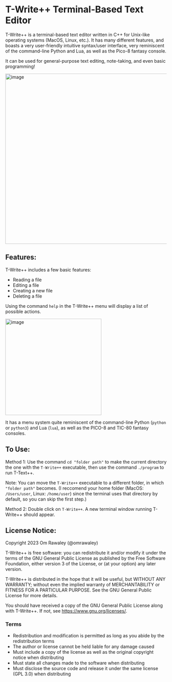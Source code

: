 # T-Write++ Terminal-Based Text Editor
T-Write++ is a terminal-based text editor written in C++ for Unix-like operating systems (MacOS, Linux, etc.). It has many different features, and boasts a very user-friendly intuitive syntax/user interface, very reminiscent of the command-line Python and Lua, as well as the Pico-8 fantasy console. 

It can be used for general-purpose text editing, note-taking, and even basic programming!

<img width="530" alt="image" src="https://github.com/omrawaley/T-Write-Plus-Plus-Terminal-Based-Text-Editor/assets/133281331/65bbb686-c6af-4b3d-8401-85702c9b46bb">


## Features:

T-Write++ includes a few basic features:

- Reading a file
- Editing a file
- Creating a new file
- Deleting a file

Using the command `help` in the T-Write++ menu will display a list of possible actions.

<img width="300" alt="image" src="https://github.com/omrawaley/T-Write-Plus-Plus-Terminal-Based-Text-Editor/assets/133281331/e22d6f5a-036d-4596-b13f-9c739410f0de">

It has a menu system quite reminiscent of the command-line Python (`python` or `python3`) and Lua (`lua`), as well as the PICO-8 and TIC-80 fantasy consoles.

## To Use:

Method 1: Use the command `cd "folder path"` to make the current directory the one with the `T-Write++` executable, then use the command `./program` to run T-Text++. 

Note: You can move the `T-Write++` executable to a different folder, in which `"folder path"` becomes. (I reccomend your home folder (MacOS: `/Users/user`, Linux: `/home/user`) since the terminal uses that directory by default, so you can skip the first step.)

Method 2: Double click on `T-Write++`. A new terminal window running T-Write++ should appear.

## License Notice:

Copyright 2023 Om Rawaley (@omrawaley)

T-Write++ is free software: you can redistribute it and/or modify it under the terms of the GNU General 
Public License as published by the Free Software Foundation, either version 3 of the License, or (at your 
option) any later version.

T-Write++ is distributed in the hope that it will be useful, but WITHOUT ANY WARRANTY; without even 
the implied warranty of MERCHANTABILITY or FITNESS FOR A PARTICULAR PURPOSE. See the 
GNU General Public License for more details.

You should have received a copy of the GNU General Public License along with T-Write++. If not, see 
<https://www.gnu.org/licenses/>.

### Terms

- Redistribution and modification is permitted as long as you abide by the redistribution terms
- The author or license cannot be held liable for any damage caused
- Must include a copy of the license as well as the original copyright notice when distributing
- Must state all changes made to the software when distributing
- Must disclose the source code and release it under the same license (GPL 3.0) when distributing
